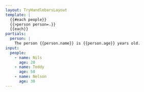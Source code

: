 ```yaml
---
layout: TryHandlebarsLayout
template: |
  {{#each people}}
  {{>person person=.}}
  {{each}}
partials:
  person: |
    The person {{person.name}} is {{person.age}} years old.
input:
  people:
    - name: Nils
      age: 20
    - name: Teddy
      age: 50
    - name: Nelson
      age: 30
---
```


